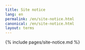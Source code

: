```yaml
---
title: Site notice
lang: en
permalink: /en/site-notice.html
canonical: /en/site-notice.html
layout: terms
---
```


{% include pages/site-notice.md %}
